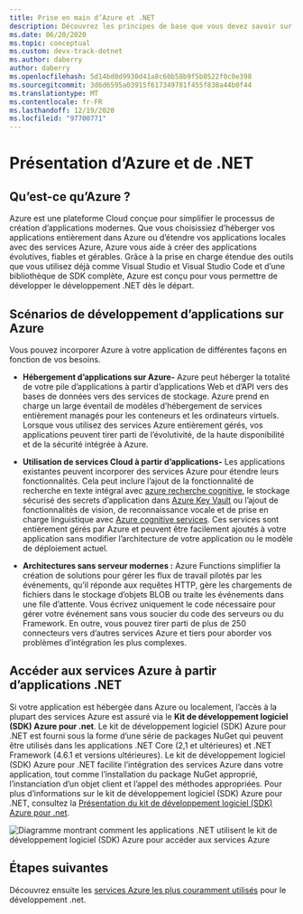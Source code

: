 ```yaml
---
title: Prise en main d’Azure et .NET
description: Découvrez les principes de base que vous devez savoir sur Azure et .NET.
ms.date: 06/20/2020
ms.topic: conceptual
ms.custom: devx-track-dotnet
ms.author: daberry
author: daberry
ms.openlocfilehash: 5d14bd0d9930d41a8c60b58b9f5b0522f0c0e398
ms.sourcegitcommit: 3d6d6595a03915f617349781f455f838a44b0f44
ms.translationtype: MT
ms.contentlocale: fr-FR
ms.lasthandoff: 12/19/2020
ms.locfileid: "97700771"
---
```

# <a name="introduction-to-azure-and-net"></a>Présentation d’Azure et de .NET

## <a name="what-is-azure"></a>Qu’est-ce qu’Azure ?

Azure est une plateforme Cloud conçue pour simplifier le processus de création d’applications modernes.  Que vous choisissiez d’héberger vos applications entièrement dans Azure ou d’étendre vos applications locales avec des services Azure, Azure vous aide à créer des applications évolutives, fiables et gérables.  Grâce à la prise en charge étendue des outils que vous utilisez déjà comme Visual Studio et Visual Studio Code et d’une bibliothèque de SDK complète, Azure est conçu pour vous permettre de développer le développement .NET dès le départ.

## <a name="application-development-scenarios-on-azure"></a>Scénarios de développement d’applications sur Azure

Vous pouvez incorporer Azure à votre application de différentes façons en fonction de vos besoins.

- **Hébergement d’applications sur Azure-** Azure peut héberger la totalité de votre pile d’applications à partir d’applications Web et d’API vers des bases de données vers des services de stockage. Azure prend en charge un large éventail de modèles d’hébergement de services entièrement managés pour les conteneurs et les ordinateurs virtuels. Lorsque vous utilisez des services Azure entièrement gérés, vos applications peuvent tirer parti de l’évolutivité, de la haute disponibilité et de la sécurité intégrée à Azure.

- **Utilisation de services Cloud à partir d’applications-** Les applications existantes peuvent incorporer des services Azure pour étendre leurs fonctionnalités.  Cela peut inclure l’ajout de la fonctionnalité de recherche en texte intégral avec [azure recherche cognitive](/azure/search/search-what-is-azure-search), le stockage sécurisé des secrets d’application dans [Azure Key Vault](/azure/key-vault/) ou l’ajout de fonctionnalités de vision, de reconnaissance vocale et de prise en charge linguistique avec [Azure cognitive services](/azure/cognitive-services/).  Ces services sont entièrement gérés par Azure et peuvent être facilement ajoutés à votre application sans modifier l’architecture de votre application ou le modèle de déploiement actuel.

- **Architectures sans serveur modernes :** Azure Functions simplifier la création de solutions pour gérer les flux de travail pilotés par les événements, qu’il réponde aux requêtes HTTP, gère les chargements de fichiers dans le stockage d’objets BLOB ou traite les événements dans une file d’attente.  Vous écrivez uniquement le code nécessaire pour gérer votre événement sans vous soucier du code des serveurs ou du Framework.  En outre, vous pouvez tirer parti de plus de 250 connecteurs vers d’autres services Azure et tiers pour aborder vos problèmes d’intégration les plus complexes.

## <a name="access-azure-services-from-net-applications"></a>Accéder aux services Azure à partir d’applications .NET

Si votre application est hébergée dans Azure ou localement, l’accès à la plupart des services Azure est assuré via le **Kit de développement logiciel (SDK) Azure pour .net**.  Le kit de développement logiciel (SDK) Azure pour .NET est fourni sous la forme d’une série de packages NuGet qui peuvent être utilisés dans les applications .NET Core (2,1 et ultérieures) et .NET Framework (4.6.1 et versions ultérieures). Le kit de développement logiciel (SDK) Azure pour .NET facilite l’intégration des services Azure dans votre application, tout comme l’installation du package NuGet approprié, l’instanciation d’un objet client et l’appel des méthodes appropriées. Pour plus d’informations sur le kit de développement logiciel (SDK) Azure pour .NET, consultez la [Présentation du kit de développement logiciel (SDK) Azure pour .net](./sdk/azure-sdk-for-dotnet.md).

![Diagramme montrant comment les applications .NET utilisent le kit de développement logiciel (SDK) Azure pour accéder aux services Azure](./media/azure-sdk-for-dotnet-overview.png)

## <a name="next-steps"></a>Étapes suivantes

Découvrez ensuite les [services Azure les plus couramment utilisés](./key-azure-services.md) pour le développement .net.
